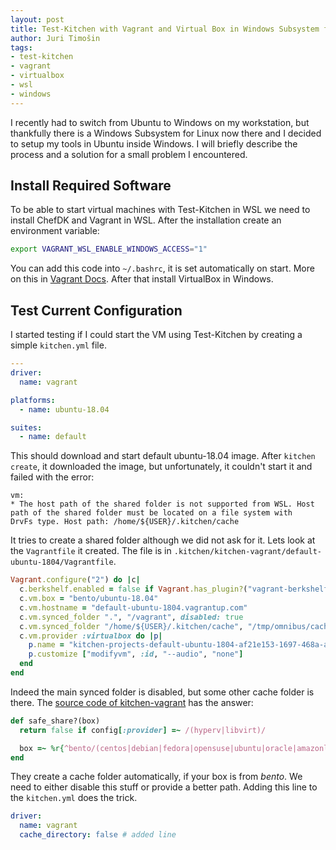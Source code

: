 ```yaml
---
layout: post
title: Test-Kitchen with Vagrant and Virtual Box in Windows Subsystem for Linux (WSL)
author: Juri Timošin
tags:
- test-kitchen
- vagrant
- virtualbox
- wsl
- windows
---
```


[1]: https://www.vagrantup.com/docs/other/wsl.html
[2]: https://github.com/test-kitchen/kitchen-vagrant/blob/1c4cc1f4955003115e92fe3654a1e4590f6a9d18/lib/kitchen/driver/vagrant.rb#L249

I recently had to switch from Ubuntu to Windows on my workstation, but thankfully there is a
Windows Subsystem for Linux now there and I decided to setup my tools in Ubuntu inside Windows.
I will briefly describe the process and a solution for a small problem I encountered.

<!--more-->

## Install Required Software

To be able to start virtual machines with Test-Kitchen in WSL we need to install ChefDK and
Vagrant in WSL. After the installation create an environment variable:

```bash
export VAGRANT_WSL_ENABLE_WINDOWS_ACCESS="1"
```

You can add this code into `~/.bashrc`, it is set automatically on start. More on this in [Vagrant
Docs][1]. After that install VirtualBox in Windows.

## Test Current Configuration

I started testing if I could start the VM using Test-Kitchen by creating a simple `kitchen.yml` file.

```yaml
---
driver:
  name: vagrant

platforms:
  - name: ubuntu-18.04

suites:
  - name: default
```

This should download and start default ubuntu-18.04 image. After `kitchen create`, it downloaded
the image, but unfortunately, it couldn't start it and failed with the error:

```
vm:
* The host path of the shared folder is not supported from WSL. Host
path of the shared folder must be located on a file system with
DrvFs type. Host path: /home/${USER}/.kitchen/cache
```

It tries to create a shared folder although we did not ask for it. Lets look at the `Vagrantfile`
it created. The file is in `.kitchen/kitchen-vagrant/default-ubuntu-1804/Vagrantfile`.

```ruby
Vagrant.configure("2") do |c|
  c.berkshelf.enabled = false if Vagrant.has_plugin?("vagrant-berkshelf")
  c.vm.box = "bento/ubuntu-18.04"
  c.vm.hostname = "default-ubuntu-1804.vagrantup.com"
  c.vm.synced_folder ".", "/vagrant", disabled: true
  c.vm.synced_folder "/home/${USER}/.kitchen/cache", "/tmp/omnibus/cache", create: true
  c.vm.provider :virtualbox do |p|
    p.name = "kitchen-projects-default-ubuntu-1804-af21e153-1697-468a-adff-99007a6fd980"
    p.customize ["modifyvm", :id, "--audio", "none"]
  end
end
```

Indeed the main synced folder is disabled, but some other cache folder is there. The [source code
of kitchen-vagrant][2] has the answer:

```ruby
def safe_share?(box)
  return false if config[:provider] =~ /(hyperv|libvirt)/

  box =~ %r{^bento/(centos|debian|fedora|opensuse|ubuntu|oracle|amazonlinux)-}
end
```

They create a cache folder automatically, if your box is from *bento*. We need to either disable
this stuff or provide a better path. Adding this line to the `kitchen.yml` does the trick.

```yaml
driver:
  name: vagrant
  cache_directory: false # added line
```
